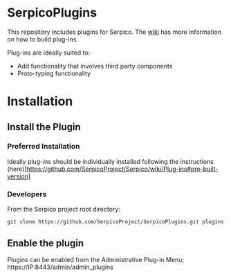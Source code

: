# SerpicoPlugins
This repository includes plugins for Serpico. The [wiki](https://github.com/SerpicoProject/SerpicoPlugins/wiki/Main-Page) has more information on how to build plug-ins.


Plug-ins are ideally suited to:
- Add functionality that involves third party components
- Proto-typing functionality

# Installation

## Install the Plugin

### Preferred Installation
Ideally plug-ins should be individually installed following the instructions (here)[https://github.com/SerpicoProject/Serpico/wiki/Plug-ins#pre-built-version]

### Developers
From the Serpico project root directory:
```
git clone https://github.com/SerpicoProject/SerpicoPlugins.git plugins
```

## Enable the plugin
Plugins can be enabled from the Administrative Plug-in Menu; https://IP:8443/admin/admin_plugins